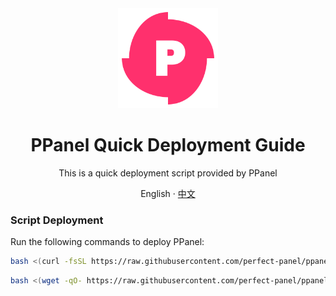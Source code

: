 <div align="center">

<img width="160" src="https://raw.githubusercontent.com/perfect-panel/ppanel-assets/refs/heads/main/logo.svg">

<h1>PPanel Quick Deployment Guide</h1>

This is a quick deployment script provided by PPanel

English · [中文](./README.zh-CN.md)

</div>

### Script Deployment

Run the following commands to deploy PPanel:

```bash
bash <(curl -fsSL https://raw.githubusercontent.com/perfect-panel/ppanel-script/refs/heads/main/install.sh)
```

```bash
bash <(wget -qO- https://raw.githubusercontent.com/perfect-panel/ppanel-script/refs/heads/main/install.sh)
```


